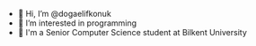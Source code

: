 - 👋 Hi, I’m @dogaelifkonuk
- 👀 I’m interested in programming
- 👀 I'm a Senior Computer Science student at Bilkent University


<!---
dogaelifkonuk/dogaelifkonuk is a ✨ special ✨ repository because its `README.md` (this file) appears on your GitHub profile.
You can click the Preview link to take a look at your changes.
--->
